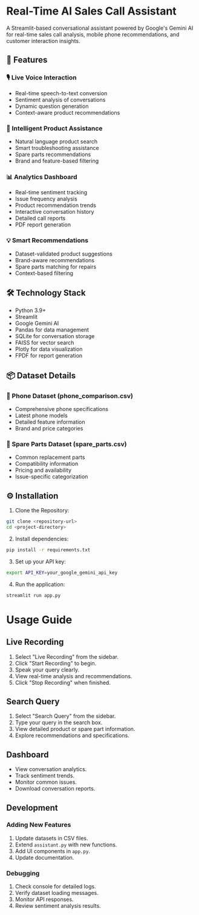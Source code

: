 # Real-Time AI Sales Call Assistant

A Streamlit-based conversational assistant powered by Google's Gemini AI for real-time sales call analysis, mobile phone recommendations, and customer interaction insights.

## 🚀 Features

### 🎙️ Live Voice Interaction
- Real-time speech-to-text conversion
- Sentiment analysis of conversations
- Dynamic question generation
- Context-aware product recommendations

### 🤖 Intelligent Product Assistance
- Natural language product search
- Smart troubleshooting assistance
- Spare parts recommendations
- Brand and feature-based filtering

### 📊 Analytics Dashboard
- Real-time sentiment tracking
- Issue frequency analysis
- Product recommendation trends
- Interactive conversation history
- Detailed call reports
- PDF report generation

### 💡 Smart Recommendations
- Dataset-validated product suggestions
- Brand-aware recommendations
- Spare parts matching for repairs
- Context-based filtering

## 🛠️ Technology Stack

- Python 3.9+
- Streamlit
- Google Gemini AI
- Pandas for data management
- SQLite for conversation storage
- FAISS for vector search
- Plotly for data visualization
- FPDF for report generation

## 📦 Dataset Details

### 📱 Phone Dataset (phone_comparison.csv)
- Comprehensive phone specifications
- Latest phone models
- Detailed feature information
- Brand and price categories

### 🔧 Spare Parts Dataset (spare_parts.csv)
- Common replacement parts
- Compatibility information
- Pricing and availability
- Issue-specific categorization

## ⚙️ Installation

1. Clone the Repository:
```bash
git clone <repository-url>
cd <project-directory>
```
2. Install dependencies:
```bash
pip install -r requirements.txt
```
3. Set up your API key:
```bash
export API_KEY=your_google_gemini_api_key
```
4. Run the application:
```bash
streamlit run app.py
```

# Usage Guide

## Live Recording
1. Select "Live Recording" from the sidebar.
2. Click "Start Recording" to begin.
3. Speak your query clearly.
4. View real-time analysis and recommendations.
5. Click "Stop Recording" when finished.

## Search Query
1. Select "Search Query" from the sidebar.
2. Type your query in the search box.
3. View detailed product or spare part information.
4. Explore recommendations and specifications.

## Dashboard
- View conversation analytics.
- Track sentiment trends.
- Monitor common issues.
- Download conversation reports.

## Development

### Adding New Features
1. Update datasets in CSV files.
2. Extend `assistant.py` with new functions.
3. Add UI components in `app.py`.
4. Update documentation.

### Debugging
1. Check console for detailed logs.
2. Verify dataset loading messages.
3. Monitor API responses.
4. Review sentiment analysis results.

